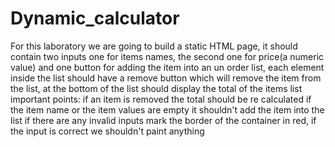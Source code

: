 # Dynamic_calculator
 For this laboratory we are going to build a static HTML page,  it should contain two inputs one for items names, the second one for price(a numeric value) and one button for adding the item into an un order list, each element inside the list should have a remove button which will remove the item from the list, at the bottom of the list should display the total of the items list  important points:  if an item is removed the total should be re calculated if the item name or the item values are empty it shouldn't add the item into the list if there are any invalid inputs mark the border of the container in red, if the input is correct we shouldn't paint anything

